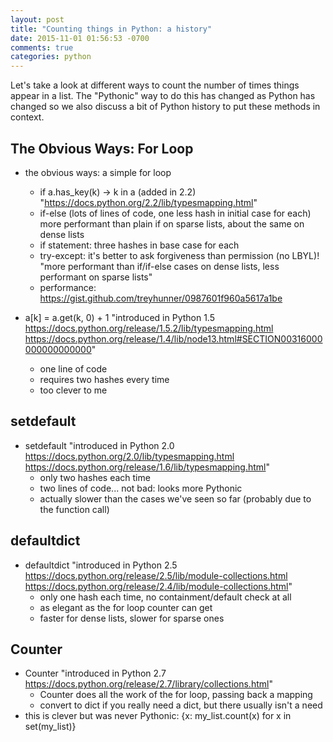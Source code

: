 ```yaml
---
layout: post
title: "Counting things in Python: a history"
date: 2015-11-01 01:56:53 -0700
comments: true
categories: python
---
```


Let's take a look at different ways to count the number of times things appear in a list.  The "Pythonic" way to do this has changed as Python has changed so we also discuss a bit of Python history to put these methods in context.

## The Obvious Ways: For Loop

- the obvious ways: a simple for loop
  - if a.has_key(k) -> k in a (added in 2.2)
    "https://docs.python.org/2.2/lib/typesmapping.html"
  - if-else (lots of lines of code, one less hash in initial case for each) more performant than plain if on sparse lists, about the same on dense lists
  - if statement: three hashes in base case for each
  - try-except: it's better to ask forgiveness than permission (no LBYL)!
    "more performant than if/if-else cases on dense lists, less performant on sparse lists"
  - performance: https://gist.github.com/treyhunner/0987601f960a5617a1be

- a[k] = a.get(k, 0) + 1
  "introduced in Python 1.5
  https://docs.python.org/release/1.5.2/lib/typesmapping.html
  https://docs.python.org/release/1.4/lib/node13.html#SECTION00316000000000000000"
  - one line of code
  - requires two hashes every time
  - too clever to me

## setdefault

- setdefault
  "introduced in Python 2.0
  https://docs.python.org/2.0/lib/typesmapping.html
  https://docs.python.org/release/1.6/lib/typesmapping.html"
  - only two hashes each time
  - two lines of code... not bad: looks more Pythonic
  - actually slower than the cases we've seen so far (probably due to the function call)

## defaultdict

- defaultdict
  "introduced in Python 2.5
  https://docs.python.org/release/2.5/lib/module-collections.html
  https://docs.python.org/release/2.4/lib/module-collections.html"
  - only one hash each time, no containment/default check at all
  - as elegant as the for loop counter can get
  - faster for dense lists, slower for sparse ones

## Counter

- Counter
  "introduced in Python 2.7
  https://docs.python.org/release/2.7/library/collections.html"
  - Counter does all the work of the for loop, passing back a mapping
  - convert to dict if you really need a dict, but there usually isn't a need
-  this is clever but was never Pythonic: {x: my_list.count(x) for x in set(my_list)}
